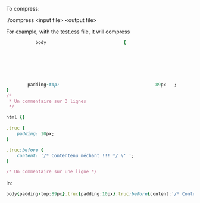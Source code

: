 To compress:

./compress \<input file\> \<output file\>

For example, with the test.css file, It will compress
```ruby
           body 							{







		padding-top: 									89px   ;
}
/*
 * Un commentaire sur 3 lignes
 */

html {}

.truc {
	padding: 10px;
}

.truc:before {
	content: '/* Contentenu méchant !!! */ \' ';
}

/* Un commentaire sur une ligne */
```

In:

```ruby
body{padding-top:89px}.truc{padding:10px}.truc:before{content:'/* Contentenu méchant !!! */ \' '}
```
